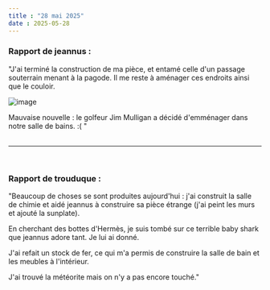 ```yaml
---
title : "28 mai 2025"
date : 2025-05-28
---
```


### Rapport de jeannus :

"J'ai terminé la construction de ma pièce, et entamé celle d'un passage souterrain menant à la pagode. Il me reste à aménager ces endroits ainsi que le couloir.

![image](https://github.com/user-attachments/assets/936d8624-8f70-4023-a64f-7d166a7d2f63)

Mauvaise nouvelle : le golfeur Jim Mulligan a décidé d'emménager dans notre salle de bains. :( "  
<br>

***  
<br>

### Rapport de trouduque :

"Beaucoup de choses se sont produites aujourd'hui : j'ai construit la salle de chimie et aidé jeannus à construire sa pièce étrange (j'ai peint les murs et ajouté la sunplate).

En cherchant des bottes d'Hermès, je suis tombé sur ce terrible baby shark que jeannus adore tant. Je lui ai donné.

J'ai refait un stock de fer, ce qui m'a permis de construire la salle de bain et les meubles à l'intérieur.

J'ai trouvé la météorite mais on n'y a pas encore touché."
